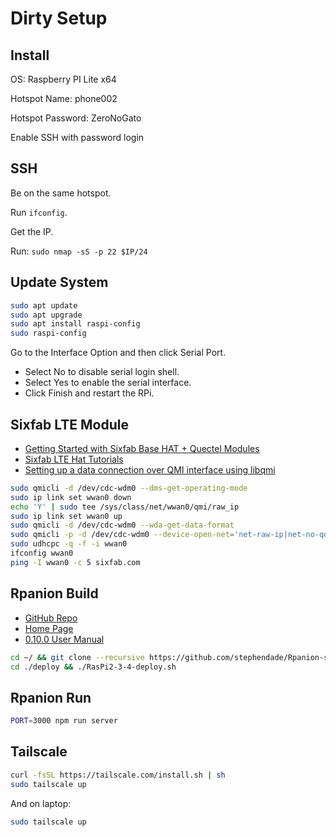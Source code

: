 # Dirty Setup

## Install

OS: Raspberry PI Lite x64

Hotspot Name: phone002

Hotspot Password: ZeroNoGato

Enable SSH with password login

## SSH

Be on the same hotspot.

Run `ifconfig`.

Get the IP.

Run: `sudo nmap -sS -p 22 $IP/24`

## Update System

```bash
sudo apt update
sudo apt upgrade
sudo apt install raspi-config
sudo raspi-config
```

Go to the Interface Option and then click Serial Port.

- Select No to disable serial login shell.
- Select Yes to enable the serial interface.
- Click Finish and restart the RPi.

## Sixfab LTE Module

- [Getting Started with Sixfab Base HAT + Quectel Modules](https://docs.sixfab.com/docs/getting-started-with-base-hat-and-quectel-ec25-eg25-module)
- [Sixfab LTE Hat Tutorials](https://docs.sixfab.com/page/tutorials)
- [Setting up a data connection over QMI interface using libqmi](https://docs.sixfab.com/page/setting-up-a-data-connection-over-qmi-interface-using-libqmi)

```bash
sudo qmicli -d /dev/cdc-wdm0 --dms-get-operating-mode
sudo ip link set wwan0 down
echo 'Y' | sudo tee /sys/class/net/wwan0/qmi/raw_ip
sudo ip link set wwan0 up
sudo qmicli -d /dev/cdc-wdm0 --wda-get-data-format
sudo qmicli -p -d /dev/cdc-wdm0 --device-open-net='net-raw-ip|net-no-qos-header' --wds-start-network="apn='internet',ip-type=4" --client-no-release-cid
sudo udhcpc -q -f -i wwan0
ifconfig wwan0
ping -I wwan0 -c 5 sixfab.com
```

## Rpanion Build

- [GitHub Repo](https://github.com/stephendade/Rpanion-server)
- [Home Page](https://www.docs.rpanion.com/software/rpanion-server)
- [0.10.0 User Manual](https://www.docs.rpanion.com/software/rpanion_server_v010)

```bash
cd ~/ && git clone --recursive https://github.com/stephendade/Rpanion-server.git
cd ./deploy && ./RasPi2-3-4-deploy.sh
```

## Rpanion Run

```bash
PORT=3000 npm run server
```

## Tailscale

```bash
curl -fsSL https://tailscale.com/install.sh | sh
sudo tailscale up
```

And on laptop:

```bash
sudo tailscale up
```
